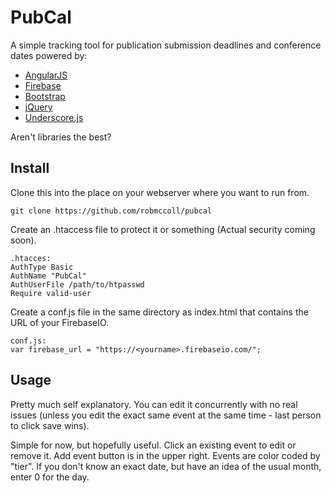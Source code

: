 PubCal
======

A simple tracking tool for publication submission deadlines and conference dates powered by:

- [AngularJS](http://angularjs.org/)
- [Firebase](https://www.firebase.com/)
- [Bootstrap](http://getbootstrap.com/)
- [jQuery](http://jquery.com/)
- [Underscore.js](http://underscorejs.org/)

Aren't libraries the best?

Install
-------
Clone this into the place on your webserver where you want to run from.

    git clone https://github.com/robmccoll/pubcal

Create an .htaccess file to protect it or something
(Actual security coming soon).

    .htacces:
    AuthType Basic
    AuthName "PubCal"
    AuthUserFile /path/to/htpasswd
    Require valid-user

Create a conf.js file in the same directory as index.html that contains
the URL of your FirebaseIO.
    
    conf.js:
    var firebase_url = "https://<yourname>.firebaseio.com/";

Usage
-----

Pretty much self explanatory. You can edit it concurrently with no real issues (unless you edit the exact 
same event at the same time - last person to click save wins).

Simple for now, but hopefully useful.  Click an existing event to edit or remove it.  Add event 
button is in the upper right.  Events are color coded by "tier".  If you don't know an exact date, but have 
an idea of the usual month, enter 0 for the day.
